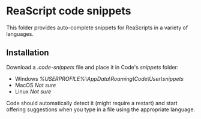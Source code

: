 # ReaScript code snippets

This folder provides auto-complete snippets for ReaScripts in a variety of languages.

## Installation
Download a _.code-snippets_ file and place it in Code's _snippets_ folder:
- Windows _%USERPROFILE%\AppData\Roaming\Code\User\snippets_
- MacOS _Not sure_
- Linux _Not sure_

Code should automatically detect it (might require a restart) and start offering suggestions when you type in a file using the appropriate language.